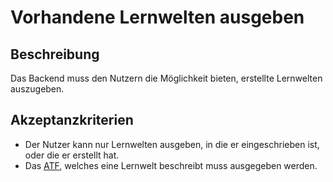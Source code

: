 # Vorhandene Lernwelten ausgeben

## Beschreibung

Das Backend muss den Nutzern die Möglichkeit bieten, erstellte Lernwelten auszugeben.

## Akzeptanzkriterien

- Der Nutzer kann nur Lernwelten ausgeben, in die er eingeschrieben ist, oder die er erstellt hat.
- Das [ATF](ATF-GE.md), welches eine Lernwelt beschreibt muss ausgegeben werden.